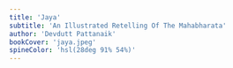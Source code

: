 ```yaml
---
title: 'Jaya'
subtitle: 'An Illustrated Retelling Of The Mahabharata'
author: 'Devdutt Pattanaik'
bookCover: 'jaya.jpeg'
spineColor: 'hsl(28deg 91% 54%)'
---
```

